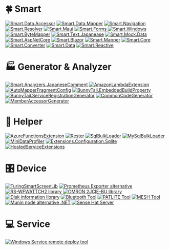 # :four_leaf_clover: Smart

[![Smart.Data.Accessor](https://github-readme-stats.vercel.app/api/pin/?username=usausa&repo=Smart-Net-Data-Accessor)](https://github.com/usausa/Smart-Net-Data-Accessor)
[![Smart.Data.Mapper](https://github-readme-stats.vercel.app/api/pin/?username=usausa&repo=Smart-Net-Data-Mapper)](https://github.com/usausa/Smart-Net-Data-Mapper)
[![Smart.Navigation](https://github-readme-stats.vercel.app/api/pin/?username=usausa&repo=Smart-Net-Navigation)](https://github.com/usausa/Smart-Net-Navigation)
[![Smart.Resolver](https://github-readme-stats.vercel.app/api/pin/?username=usausa&repo=Smart-Net-Resolver)](https://github.com/usausa/Smart-Net-Resolver)
[![Smart.Maui](https://github-readme-stats.vercel.app/api/pin/?username=usausa&repo=Smart-Net-Maui)](https://github.com/usausa/Smart-Net-Maui)
[![Smart.Forms](https://github-readme-stats.vercel.app/api/pin/?username=usausa&repo=Smart-Net-Forms)](https://github.com/usausa/Smart-Net-Forms)
[![Smart.Windows](https://github-readme-stats.vercel.app/api/pin/?username=usausa&repo=Smart-Net-Windows)](https://github.com/usausa/Smart-Net-Windows)
[![Smart.ByteMapper](https://github-readme-stats.vercel.app/api/pin/?username=usausa&repo=Smart-Net-ByteMapper)](https://github.com/usausa/Smart-Net-ByteMapper)
[![Smart.Text.Japanease](https://github-readme-stats.vercel.app/api/pin/?username=usausa&repo=Smart-Net-Text-Japanese)](https://github.com/usausa/Smart-Net-Text-Japanese)
[![Smart.Mock.Data](https://github-readme-stats.vercel.app/api/pin/?username=usausa&repo=Smart-Net-Mock-Data)](https://github.com/usausa/Smart-Net-Mock-Data)
[![Smart.AspNetCore](https://github-readme-stats.vercel.app/api/pin/?username=usausa&repo=Smart-Net-AspNetCore)](https://github.com/usausa/Smart-Net-AspNetCore)
[![Smart.Blazor](https://github-readme-stats.vercel.app/api/pin/?username=usausa&repo=Smart-Net-Blazor)](https://github.com/usausa/Smart-Net-Blazor)
[![Smart.Mapper](https://github-readme-stats.vercel.app/api/pin/?username=usausa&repo=Smart-Net-Mapper)](https://github.com/usausa/Smart-Net-Mapper)
[![Smart.Core](https://github-readme-stats.vercel.app/api/pin/?username=usausa&repo=Smart-Net)](https://github.com/usausa/Smart-Net)
[![Smart.Converter](https://github-readme-stats.vercel.app/api/pin/?username=usausa&repo=Smart-Net-Converter)](https://github.com/usausa/Smart-Net-Converter)
[![Smart.Data](https://github-readme-stats.vercel.app/api/pin/?username=usausa&repo=Smart-Net-Data)](https://github.com/usausa/Smart-Net-Data)
[![Smart.Reactive](https://github-readme-stats.vercel.app/api/pin/?username=usausa&repo=Smart-Net-Reactive)](https://github.com/usausa/Smart-Net-Reactive)

# :factory: Generator & Analyzer

[![Smart.Analyzers.JapaneseComment](https://github-readme-stats.vercel.app/api/pin/?username=usausa&repo=Smart-Net-Analyzers-JapaneseComment)](https://github.com/usausa/Smart-Net-Analyzers-JapaneseComment)
[![AmazonLambdaExtension](https://github-readme-stats.vercel.app/api/pin/?username=usausa&repo=amazon-lambda-extension)](https://github.com/usausa/amazon-lambda-extension)
[![AutoMapperFragmentConfig](https://github-readme-stats.vercel.app/api/pin/?username=usausa&repo=AutoMapperFragmentConfig)](https://github.com/usausa/AutoMapperFragmentConfig)
[![BunnyTail.EmbeddedBuildProperty](https://github-readme-stats.vercel.app/api/pin/?username=usausa&repo=embedded-build-property)](https://github.com/usausa/embedded-build-property)
[![BunnyTail.ServiceRegistrationGenerator](https://github-readme-stats.vercel.app/api/pin/?username=usausa&repo=service-registration-generator)](https://github.com/usausa/service-registration-generator)
[![CommonCodeGenerator](https://github-readme-stats.vercel.app/api/pin/?username=usausa&repo=common-code-generator)](https://github.com/usausa/common-code-generator)
[![MemberAccessorGenerator](https://github-readme-stats.vercel.app/api/pin/?username=usausa&repo=member-accessor-generator)](https://github.com/usausa/member-accessor-generator)

# :wrench: Helper

[![AzureFunctionsExtension](https://github-readme-stats.vercel.app/api/pin/?username=usausa&repo=azure-functions-extension)](https://github.com/usausa/azure-functions-extension)
[![Rester](https://github-readme-stats.vercel.app/api/pin/?username=usausa&repo=Rester)](https://github.com/usausa/Rester)
[![SqlBulkLoader](https://github-readme-stats.vercel.app/api/pin/?username=usausa&repo=SqlBulkLoader)](https://github.com/usausa/SqlBulkLoader)
[![MySqlBulkLoader](https://github-readme-stats.vercel.app/api/pin/?username=usausa&repo=MySqlBulkLoader)](https://github.com/usausa/MySqlBulkLoader)
[![MiniDataProfiler](https://github-readme-stats.vercel.app/api/pin/?username=usausa&repo=mini-data-profiler)](https://github.com/usausa/mini-data-profiler)
[![Extensions.Configuration.Sqlite](https://github-readme-stats.vercel.app/api/pin/?username=usausa&repo=extensions-configuration-sqlite)](https://github.com/usausa/extensions-configuration-sqlite)
[![HostedServiceExtensions](https://github-readme-stats.vercel.app/api/pin/?username=usausa&repo=hosted-service-extension)](https://github.com/usausa/hosted-service-extension)

# :control_knobs: Device

[![TuringSmartScreenLib](https://github-readme-stats.vercel.app/api/pin/?username=usausa&repo=turing-smart-screen)](https://github.com/usausa/turing-smart-screen)
[![Prometheus Exporter alternative](https://github-readme-stats.vercel.app/api/pin/?username=usausa&repo=prometheus-exporter-alternative)](https://github.com/usausa/prometheus-exporter-alternative)
[![RS-WFWATTCH2 library](https://github-readme-stats.vercel.app/api/pin/?username=usausa&repo=devicelib-wfwattch2)](https://github.com/usausa/devicelib-wfwattch2)
[![OMRON 2JCIE-BU library](https://github-readme-stats.vercel.app/api/pin/?username=usausa&repo=devicelib-sensor-omron)](https://github.com/usausa/devicelib-sensor-omron)
[![Disk information library](https://github-readme-stats.vercel.app/api/pin/?username=usausa&repo=hardwareinfo-disk)](https://github.com/usausa/hardwareinfo-disk)
[![Bluetooth Tool](https://github-readme-stats.vercel.app/api/pin/?username=usausa&repo=bt-tool)](https://github.com/usausa/bt-tool)
[![PATLITE Tool](https://github-readme-stats.vercel.app/api/pin/?username=usausa&repo=patlite-tool)](https://github.com/usausa/patlite-tool)
[![MESH Tool](https://github-readme-stats.vercel.app/api/pin/?username=usausa&repo=mesh-tool)](https://github.com/usausa/mesh-tool)
[![Munin node alternative .NET](https://github-readme-stats.vercel.app/api/pin/?username=usausa&repo=munin-node-alternative)](https://github.com/usausa/munin-node-alternative)
[![Sense Hat Server](https://github-readme-stats.vercel.app/api/pin/?username=usausa&repo=sensehat-server)](https://github.com/usausa/sensehat-server)

# :computer: Service

[![Windows Service remote deploy tool](https://github-readme-stats.vercel.app/api/pin/?username=usausa&repo=service-deploy-agent)](https://github.com/usausa/service-deploy-agent)

